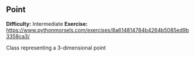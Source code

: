 ## Point
**Difficulty:** Intermediate
**Exercise:** https://www.pythonmorsels.com/exercises/8a614814784b4264b5085ed9b3358ca3/

Class representing a 3-dimensional point
    